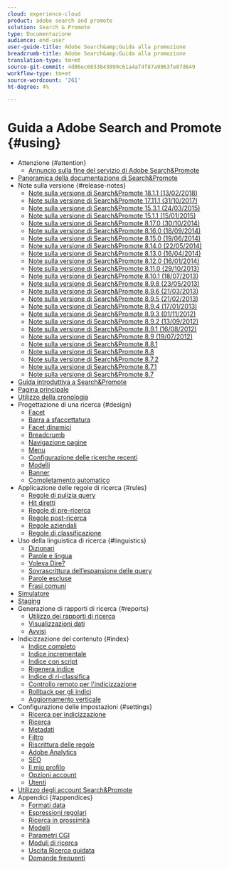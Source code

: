```yaml
---
cloud: experience-cloud
product: adobe search and promote
solution: Search & Promote
type: Documentazione
audience: end-user
user-guide-title: Adobe Search&amp;Guida alla promozione
breadcrumb-title: Adobe Search&amp;Guida alla promozione
translation-type: tm+mt
source-git-commit: 4d86ec6033843099c61a4af4f87a9963fe87d649
workflow-type: tm+mt
source-wordcount: '261'
ht-degree: 4%

---
```



# Guida a Adobe Search and Promote {#using}

+ Attenzione {#attention}
   + [Annuncio sulla fine del servizio di Adobe Search&amp;Promote](sp-eol.md)
+ [Panoramica della documentazione di Search&amp;Promote](sp-home.md)
+ Note sulla versione {#release-notes}
   + [Note sulla versione di Search&amp;Promote 18.1.1 (13/02/2018)](c-searchpromote-release-notes/c-rn-02-13-18-version-1811.md)
   + [Note sulla versione di Search&amp;Promote 17.11.1 (31/10/2017)](c-searchpromote-release-notes/c-rn-10-31-17-version-1711.md)
   + [Note sulla versione di Search&amp;Promote 15.3.1 (24/03/2015)](c-searchpromote-release-notes/c-rn-03-19-15-version-153.md)
   + [Note sulla versione di Search&amp;Promote 15.1.1 (15/01/2015)](c-searchpromote-release-notes/c-rn-01-15-15-version-151.md)
   + [Note sulla versione di Search&amp;Promote 8.17.0 (30/10/2014)](c-searchpromote-release-notes/c-rn-10-30-14-version-817.md)
   + [Note sulla versione di Search&amp;Promote 8.16.0 (18/09/2014)](c-searchpromote-release-notes/c-rn-09-18-14-version-816.md)
   + [Note sulla versione di Search&amp;Promote 8.15.0 (19/06/2014)](c-searchpromote-release-notes/c-rn-06-19-14-version-815.md)
   + [Note sulla versione di Search&amp;Promote 8.14.0 (22/05/2014)](c-searchpromote-release-notes/c-rn-05-22-14-version-814.md)
   + [Note sulla versione di Search&amp;Promote 8.13.0 (16/04/2014)](c-searchpromote-release-notes/c-rn-04-16-14-version-813.md)
   + [Note sulla versione di Search&amp;Promote 8.12.0 (16/01/2014)](c-searchpromote-release-notes/c-rn-01-16-14-version-812.md)
   + [Note sulla versione di Search&amp;Promote 8.11.0 (29/10/2013)](c-searchpromote-release-notes/c-rn-10-17-13-version-811.md)
   + [Note sulla versione di Search&amp;Promote 8.10.1 (18/07/2013)](c-searchpromote-release-notes/c-rn-07-18-13-version-810.md)
   + [Note sulla versione di Search&amp;Promote 8.9.8 (23/05/2013)](c-searchpromote-release-notes/c-rn-05-23-13-version-898.md)
   + [Note sulla versione di Search&amp;Promote 8.9.6 (21/03/2013)](c-searchpromote-release-notes/c-rn-03-21-13-version-896.md)
   + [Note sulla versione di Search&amp;Promote 8.9.5 (21/02/2013)](c-searchpromote-release-notes/c-rn-02-21-13-version-895.md)
   + [Note sulla versione di Search&amp;Promote 8.9.4 (17/01/2013)](c-searchpromote-release-notes/c-rn-01-17-13-version-894.md)
   + [Note sulla versione di Search&amp;Promote 8.9.3 (01/11/2012)](c-searchpromote-release-notes/c-rn-11-01-12-version-893.md)
   + [Note sulla versione di Search&amp;Promote 8.9.2 (13/09/2012)](c-searchpromote-release-notes/c-rn-09-13-12-version-892.md)
   + [Note sulla versione di Search&amp;Promote 8.9.1 (16/08/2012)](c-searchpromote-release-notes/c-rn-08-16-12-version-891.md)
   + [Note sulla versione di Search&amp;Promote 8.9 (19/07/2012)](c-searchpromote-release-notes/c-rn-07-19-12-version-89.md)
   + [Note sulla versione di Search&amp;Promote 8.8.1](c-searchpromote-release-notes/c-rn-05-31-12-version-881.md)
   + [Note sulla versione di Search&amp;Promote 8.8](c-searchpromote-release-notes/c-rn-04-26-12-version-88.md)
   + [Note sulla versione di Search&amp;Promote 8.7.2](c-searchpromote-release-notes/c-maintenance-release-03-29-12-version-872.md)
   + [Note sulla versione di Search&amp;Promote 8.7.1](c-searchpromote-release-notes/c-maintenance-release-02-23-12-version-871.md)
   + [Note sulla versione di Search&amp;Promote 8.7](c-searchpromote-release-notes/c-maintenance-release-01-19-12-version-870.md)
+ [Guida introduttiva a Search&amp;Promote](c-getting-started.md)
+ [Pagina principale](c-about-home.md)
+ [Utilizzo della cronologia](t-using-the-history-option.md)
+ Progettazione di una ricerca {#design}
   + [Facet](c-about-design-menu/c-about-facets.md)
   + [Barra a sfaccettatura](c-about-design-menu/c-about-facet-rails.md)
   + [Facet dinamici](c-about-design-menu/c-about-dynamic-facets.md)
   + [Breadcrumb](c-about-design-menu/c-about-breadcrumbs.md)
   + [Navigazione pagine](c-about-design-menu/c-about-page-navigation.md)
   + [Menu](c-about-design-menu/c-about-menus.md)
   + [Configurazione delle ricerche recenti](c-about-design-menu/t-configuring-recent-searches.md)
   + [Modelli](c-about-design-menu/c-about-templates.md)
   + [Banner](c-about-design-menu/c-about-banners.md)
   + [Completamento automatico](c-about-auto-complete.md)
+ Applicazione delle regole di ricerca {#rules}
   + [Regole di pulizia query](c-about-rules-menu/c-about-query-cleaning-rules.md)
   + [Hit diretti](c-about-rules-menu/c-about-direct-hits.md)
   + [Regole di pre-ricerca](c-about-rules-menu/c-about-pre-search-rules.md)
   + [Regole post-ricerca](c-about-rules-menu/c-about-post-search-rules.md)
   + [Regole aziendali](c-about-rules-menu/c-about-business-rules.md)
   + [Regole di classificazione](c-about-rules-menu/c-about-ranking-rules.md)
+ Uso della linguistica di ricerca {#linguistics}
   + [Dizionari](c-about-linguistics-menu/c-about-dictionaries.md)
   + [Parole e lingua](c-about-linguistics-menu/c-about-words-and-language.md)
   + [Voleva Dire?](c-about-linguistics-menu/c-about-did-you-mean.md)
   + [Sovrascrittura dell’espansione delle query](c-about-linguistics-menu/c-about-query-expansion-overrides.md)
   + [Parole escluse](c-about-linguistics-menu/c-about-excluded-words.md)
   + [Frasi comuni](c-about-linguistics-menu/c-about-common-phrases.md)
+ [Simulatore](c-about-simulator.md)
+ [Staging](c-about-staging.md)
+ Generazione di rapporti di ricerca {#reports}
   + [Utilizzo dei rapporti di ricerca](c-about-reports-menu/c-about-reports-menu.md)
   + [Visualizzazioni dati](c-about-reports-menu/c-about-data-views.md)
   + [Avvisi](c-about-reports-menu/c-about-alerts.md)
+ Indicizzazione del contenuto {#index}
   + [Indice completo](c-about-index-menu/c-about-full-index.md)
   + [Indice incrementale](c-about-index-menu/c-about-incremental-index.md)
   + [Indice con script](c-about-index-menu/c-about-scripted-index.md)
   + [Rigenera indice](c-about-index-menu/c-about-regenerate-index.md)
   + [Indice di ri-classifica](c-about-index-menu/c-about-re-rank-index.md)
   + [Controllo remoto per l&#39;indicizzazione](c-about-index-menu/c-about-remote-control-for-indexing.md)
   + [Rollback per gli indici](c-about-index-menu/c-about-rollback-for-indexes.md)
   + [Aggiornamento verticale](c-about-index-menu/c-about-vertical-updates.md)
+ Configurazione delle impostazioni {#settings}
   + [Ricerca per indicizzazione](c-about-settings-menu/c-about-crawling-menu.md)
   + [Ricerca](c-about-settings-menu/c-about-searching-menu.md)
   + [Metadati](c-about-settings-menu/c-about-metadata-menu.md)
   + [Filtro](c-about-settings-menu/c-about-filtering-menu.md)
   + [Riscrittura delle regole](c-about-settings-menu/c-about-rewrite-rules-menu.md)
   + [Adobe Analytics](c-about-settings-menu/c-about-adobe-analytics-menu.md)
   + [SEO](c-about-settings-menu/c-about-seo.md)
   + [Il mio profilo](c-about-settings-menu/c-about-my-profile-menu.md)
   + [Opzioni account](c-about-settings-menu/c-about-account-options-menu.md)
   + [Utenti](c-about-settings-menu/c-about-users-menu.md)
+ [Utilizzo degli account Search&amp;Promote](c-about-accounts-menu.md)
+ Appendici {#appendices}
   + [Formati data](c-appendices/r-date-formats.md)
   + [Espressioni regolari](c-appendices/r-regular-expressions.md)
   + [Ricerca in prossimità](c-appendices/r-about-proximity-search.md)
   + [Modelli](c-appendices/c-templates.md)
   + [Parametri CGI](c-appendices/c-cgiparameters.md)
   + [Moduli di ricerca](c-appendices/c-searchforms.md)
   + [Uscita Ricerca guidata](c-appendices/c-guidedsearchoutput.md)
   + [Domande frequenti](c-appendices/c-faq.md)

